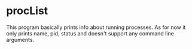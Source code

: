 # procList
This program basically prints info about running processes. 
As for now it only prints name, pid, status and doesn't support any command line arguments.